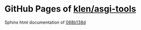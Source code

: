 GitHub Pages of [klen/asgi-tools](https://github.com/klen/asgi-tools.git)
===
Sphinx html documentation of [088b138d](https://github.com/klen/asgi-tools/tree/088b138df1887b9b30264a8be57abb79e6c6f83e)
